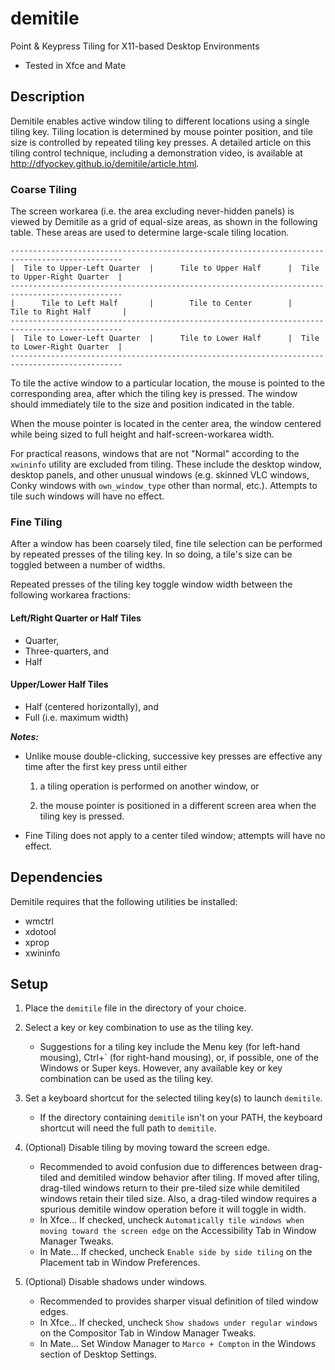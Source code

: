 # demitile
Point &amp; Keypress Tiling for X11-based Desktop Environments

* Tested in Xfce and Mate

## Description

Demitile enables active window tiling to different locations using a single
tiling key. Tiling location is determined by mouse pointer position, and
tile size is controlled by repeated tiling key presses. A detailed article
on this tiling control technique, including a demonstration video,
is available at http://dfyockey.github.io/demitile/article.html.

### Coarse Tiling

The screen workarea (i.e. the area excluding never-hidden panels) is
viewed by Demitile as a grid of equal-size areas, as shown in the
following table. These areas are used to determine large-scale tiling
location.

    -----------------------------------------------------------------------------------------------
    |  Tile to Upper-Left Quarter  |      Tile to Upper Half      |  Tile to Upper-Right Quarter  |
    -----------------------------------------------------------------------------------------------
    |      Tile to Left Half       |        Tile to Center        |      Tile to Right Half       |
    -----------------------------------------------------------------------------------------------
    |  Tile to Lower-Left Quarter  |      Tile to Lower Half      |  Tile to Lower-Right Quarter  |
    -----------------------------------------------------------------------------------------------

To tile the active window to a particular location,
the mouse is pointed to the corresponding area, after which the tiling key
is pressed.
The window should immediately tile to the size and position
indicated in the table.

When the mouse pointer is located in the center
area, the window centered while being sized to full height and
half-screen-workarea width.

For practical reasons, windows that are not "Normal" according to the
`xwininfo` utility
are excluded from tiling. These include the desktop window, desktop panels,
and other unusual windows (e.g. skinned
VLC windows, Conky windows with `own_window_type` other than normal, etc.).
Attempts to tile such windows will have no effect.

### Fine Tiling

After a window has been coarsely tiled, fine tile selection
can be performed by repeated presses of the tiling key. In so doing, a
tile's size can be toggled between a number of widths.

Repeated presses of the tiling key toggle window width between the
following workarea fractions:

#### Left/Right Quarter or Half Tiles

* Quarter,
* Three-quarters, and
* Half

#### Upper/Lower Half Tiles

* Half (centered horizontally), and
* Full (i.e. maximum width)

**_Notes:_**

* Unlike mouse double-clicking, successive key presses are
effective any time after the first key press until either

	1. a tiling operation is performed on another window, or
	
	2. the mouse pointer is positioned in a different screen area when
	the tiling key is pressed.

* Fine Tiling does not apply to a center tiled window; attempts will
have no effect.

## Dependencies

Demitile requires that the following utilities be installed:

* wmctrl
* xdotool
* xprop
* xwininfo

## Setup

1. Place the `demitile` file in the directory of your choice.

2. Select a key or key combination to use as the tiling key.

	* Suggestions for a tiling key include the Menu key (for left-hand mousing),
	Ctrl+` (for right-hand mousing), or, if possible,
	one of the Windows or Super keys. However, any available key or key combination
	can be used as the tiling key.

3. Set a keyboard shortcut for the selected tiling key(s) to launch `demitile`.

	* If the directory containing `demitile` isn't on your PATH, the
	keyboard shortcut will need the full path to `demitile`.

4. (Optional) Disable tiling by moving toward the screen edge.

	* Recommended to avoid confusion due to differences
between drag-tiled and demitiled window behavior after tiling.
If moved after tiling, drag-tiled windows return to their pre-tiled size
while demitiled windows retain their tiled size. Also, a drag-tiled window
requires a spurious demitile window operation before it will toggle in width.
	* In Xfce... If checked, uncheck
	`Automatically tile windows when moving toward the screen edge`
	on the Accessibility Tab in Window Manager Tweaks.
	* In Mate... If checked, uncheck `Enable side by side tiling` on the
	Placement tab in Window Preferences.

5. (Optional) Disable shadows under windows.

	* Recommended to provides sharper visual definition of tiled window edges.
	* In Xfce... If checked, uncheck `Show shadows under regular windows`
	on the Compositor Tab in Window Manager Tweaks.
	* In Mate... Set Window Manager to `Marco + Compton` in the Windows section
	of Desktop Settings.
